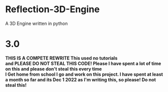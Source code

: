 # Reflection-3D-Engine
A 3D Engine written in python</br>
# 3.0
<b>THIS IS A COMPETE REWRITE<b/> This used no tutorials</br>
and <b>PLEASE DO NOT STEAL THIS CODE!<b/> Please I have spent a lot of time on this and please don't steal this every time</br>I Get home from school I go and work on this project. I have spent at least a month so far and its Dec 1 2022 as I'm writing this, so please! Do not steal this!
